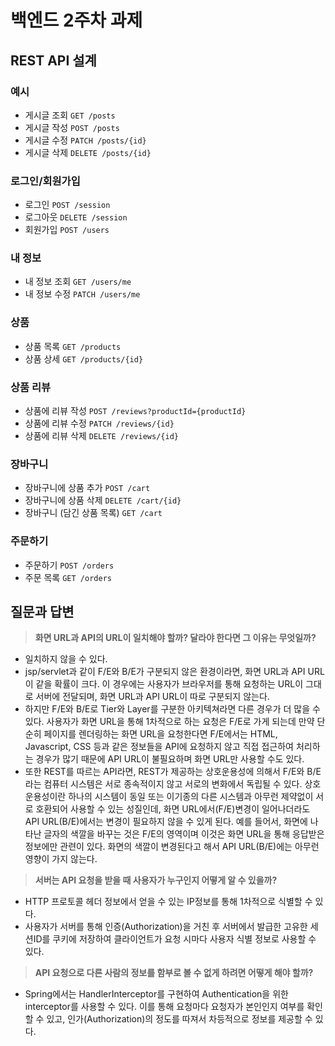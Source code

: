 # 백엔드 2주차 과제

## REST API 설계

### 예시

- 게시글 조회 `GET /posts`
- 게시글 작성 `POST /posts`
- 게시글 수정 `PATCH /posts/{id}`
- 게시글 삭제 `DELETE /posts/{id}`

### 로그인/회원가입

- 로그인   `POST /session`
- 로그아웃 `DELETE /session`
- 회원가입 `POST /users`

### 내 정보

- 내 정보 조회 `GET /users/me`
- 내 정보 수정 `PATCH /users/me`

### 상품

- 상품 목록 `GET /products`
- 상품 상세 `GET /products/{id}`

### 상품 리뷰

- 상품에 리뷰 작성 `POST /reviews?productId={productId}`
- 상품에 리뷰 수정 `PATCH /reviews/{id}`
- 상품에 리뷰 삭제 `DELETE /reviews/{id}`

### 장바구니

- 장바구니에 상품 추가 `POST /cart`
- 장바구니에 상품 삭제 `DELETE /cart/{id}`
- 장바구니 (담긴 상품 목록) `GET /cart`

### 주문하기

- 주문하기 `POST /orders`
- 주문 목록 `GET /orders`

## 질문과 답변

> **화면 URL과 API의 URL이 일치해야 할까? 달라야 한다면 그 이유는 무엇일까?**<br>
- 일치하지 않을 수 있다.
- jsp/servlet과 같이 F/E와 B/E가 구분되지 않은 환경이라면, 화면 URL과 API URL이 같을 확률이 크다. 이 경우에는 사용자가 브라우저를 통해 요청하는 URL이 그대로 서버에 전달되며, 화면 URL과 API URL이 따로 구분되지 않는다. <br>
- 하지만 F/E와 B/E로 Tier와 Layer를 구분한 아키텍쳐라면 다른 경우가 더 많을 수 있다. 사용자가 화면 URL을 통해 1차적으로 하는 요청은 F/E로 가게 되는데 만약 단순히 페이지를 렌더링하는 화면 URL을 요청한다면 F/E에서는 HTML, Javascript, CSS 등과 같은 정보들을 API에 요청하지 않고 직접 접근하여 처리하는 경우가 많기 때문에 API URL이 불필요하며 화면 URL만 사용할 수도 있다.<br>
- 또한 REST를 따르는 API라면, REST가 제공하는 상호운용성에 의해서 F/E와 B/E라는 컴퓨터 시스템은 서로 종속적이지 않고 서로의 변화에서 독립될 수 있다. 상호운용성이란 하나의 시스템이 동일 또는 이기종의 다른 시스템과 아무런 제약없이 서로 호환되어 사용할 수 있는 성질인데, 화면 URL에서(F/E)변경이 일어나더라도 API URL(B/E)에서는 변경이 필요하지 않을 수 있게 된다. 예를 들어서, 화면에 나타난 글자의 색깔을 바꾸는 것은 F/E의 영역이며 이것은 화면 URL을 통해 응답받은 정보에만 관련이 있다. 화면의 색깔이 변경된다고 해서 API URL(B/E)에는 아무런 영향이 가지 않는다.

> **서버는 API 요청을 받을 때 사용자가 누구인지 어떻게 알 수 있을까?**<br>
- HTTP 프로토콜 헤더 정보에서 얻을 수 있는 IP정보를 통해 1차적으로 식별할 수 있다.
- 사용자가 서버를 통해 인증(Authorization)을 거친 후 서버에서 발급한 고유한 세션ID를 쿠키에 저장하여 클라이언트가 요청 시마다 사용자 식별 정보로 사용할 수 있다.

> **API 요청으로 다른 사람의 정보를 함부로 볼 수 없게 하려면 어떻게 해야 할까?**<br>
- Spring에서는 HandlerInterceptor를 구현하여 Authentication을 위한 interceptor를 사용할 수 있다. 이를 통해 요청마다 요청자가 본인인지 여부를 확인할 수 있고, 인가(Authorization)의 정도를 따져서 차등적으로 정보를 제공할 수 있다. 